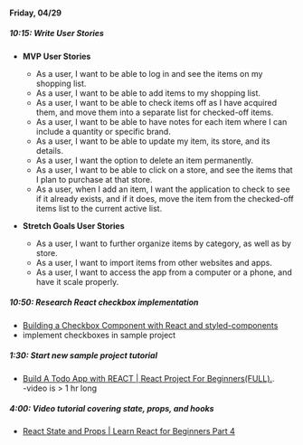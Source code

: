 #### Friday, 04/29  
##### 10:15: Write User Stories
* **MVP User Stories**  
 	* As a user, I want to be able to log in and see the items on my shopping list.
 	* As a user, I want to be able to add items to my shopping list.
 	* As a user, I want to be able to check items off as I have acquired them, and move them into a separate list for checked-off items.
 	* As a user, I want to be able to have notes for each item where I can include a quantity or specific brand.
 	* As a user, I want to be able to update my item, its store, and its details.
 	* As a user, I want the option to delete an item permanently.
 	* As a user, I want to be able to click on a store, and see the items that I plan to purchase at that store.
 	* As a user, when I add an item, I want the application to check to see if it already exists, and if it does, move the item from the checked-off items list to the current active list.  

* **Stretch Goals User Stories**  
 	* As a user, I want to further organize items by category, as well as by store.
 	* As a user, I want to import items from other websites and apps.
 	* As a user, I want to access the app from a computer or a phone, and have it scale properly.  

##### 10:50: Research React checkbox implementation
* [Building a Checkbox Component with React and styled-components](href="https://medium.com/@colebemis/building-a-checkbox-component-with-react-and-styled-components-8d3aa1d826dd)
* implement checkboxes in sample project

##### 1:30: Start new sample project tutorial
* [Build A Todo App with REACT | React Project For Beginners(FULL).](https://www.youtube.com/watch?v=pCA4qpQDZD8).  
-video is > 1 hr long

##### 4:00: Video tutorial covering state, props, and hooks
* [React State and Props | Learn React for Beginners Part 4](https://www.youtube.com/watch?v=dMH1_YtUTSQ)